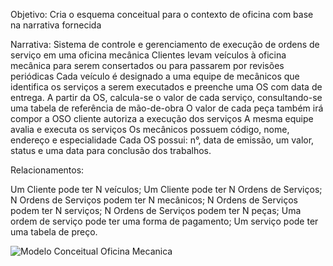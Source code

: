 
Objetivo:
Cria o esquema conceitual para o contexto de oficina com base na narrativa fornecida

Narrativa:
Sistema de controle e gerenciamento de execução de ordens de serviço em uma oficina mecânica
Clientes levam veículos à oficina mecânica para serem consertados ou para passarem por revisões  periódicas
Cada veículo é designado a uma equipe de mecânicos que identifica os serviços a serem executados e preenche uma OS com data de entrega.
A partir da OS, calcula-se o valor de cada serviço, consultando-se uma tabela de referência de mão-de-obra
O valor de cada peça também irá compor a OSO cliente autoriza a execução dos serviços
A mesma equipe avalia e executa os serviços
Os mecânicos possuem código, nome, endereço e especialidade
Cada OS possui: n°, data de emissão, um valor, status e uma data para conclusão dos trabalhos.

Relacionamentos:

Um Cliente pode ter N veículos;
Um Cliente pode ter N Ordens de Serviços;
N Ordens de Serviços podem ter N mecânicos;
N Ordens de Serviços podem ter N serviços;
N Ordens de Serviços podem ter N peças;
Uma ordem de serviço pode ter uma forma de pagamento;
Um serviço pode ter uma tabela de preço.

<img href="https://github.com/fabio-leandro/desafio-bd-dio-oficina/blob/main/oficina.png" alt="Modelo Conceitual Oficina Mecanica"/>
